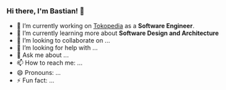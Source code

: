 ### Hi there, I'm Bastian! 👋

- 🔭 I’m currently working on [Tokopedia](https://www.tokopedia.com) as a **Software Engineer**.
- 🌱 I’m currently learning more about **Software Design and Architecture**
- 👯 I’m looking to collaborate on ...
- 🤔 I’m looking for help with ...
- 💬 Ask me about ...
- 📫 How to reach me: ...
- 😄 Pronouns: ...
- ⚡ Fun fact: ...


